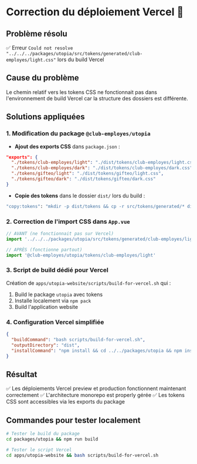 # Correction du déploiement Vercel 🚀

## Problème résolu
✅ Erreur `Could not resolve "../../../packages/utopia/src/tokens/generated/club-employes/light.css"` lors du build Vercel

## Cause du problème
Le chemin relatif vers les tokens CSS ne fonctionnait pas dans l'environnement de build Vercel car la structure des dossiers est différente.

## Solutions appliquées

### 1. Modification du package `@club-employes/utopia`
- **Ajout des exports CSS** dans `package.json` :
```json
"exports": {
  "./tokens/club-employes/light": "./dist/tokens/club-employes/light.css",
  "./tokens/club-employes/dark": "./dist/tokens/club-employes/dark.css",
  "./tokens/gifteo/light": "./dist/tokens/gifteo/light.css",
  "./tokens/gifteo/dark": "./dist/tokens/gifteo/dark.css"
}
```

- **Copie des tokens** dans le dossier `dist/` lors du build :
```bash
"copy:tokens": "mkdir -p dist/tokens && cp -r src/tokens/generated/* dist/tokens/"
```

### 2. Correction de l'import CSS dans `App.vue`
```typescript
// AVANT (ne fonctionnait pas sur Vercel)
import '../../../packages/utopia/src/tokens/generated/club-employes/light.css'

// APRÈS (fonctionne partout)
import '@club-employes/utopia/tokens/club-employes/light'
```

### 3. Script de build dédié pour Vercel
Création de `apps/utopia-website/scripts/build-for-vercel.sh` qui :
1. Build le package `utopia` avec tokens
2. Installe localement via `npm pack`
3. Build l'application website

### 4. Configuration Vercel simplifiée
```json
{
  "buildCommand": "bash scripts/build-for-vercel.sh",
  "outputDirectory": "dist",
  "installCommand": "npm install && cd ../../packages/utopia && npm install"
}
```

## Résultat
✅ Les déploiements Vercel preview et production fonctionnent maintenant correctement
✅ L'architecture monorepo est properly gérée
✅ Les tokens CSS sont accessibles via les exports du package

## Commandes pour tester localement
```bash
# Tester le build du package
cd packages/utopia && npm run build

# Tester le script Vercel
cd apps/utopia-website && bash scripts/build-for-vercel.sh
```